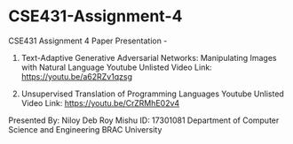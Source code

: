 # CSE431-Assignment-4

CSE431 Assignment 4
Paper Presentation - 

1. Text-Adaptive Generative Adversarial Networks: Manipulating Images with Natural Language
  Youtube Unlisted Video Link: https://youtu.be/a62RZv1qzsg

2. Unsupervised Translation of Programming Languages
  Youtube Unlisted Video Link: https://youtu.be/CrZRMhE02v4

Presented By: 
Niloy Deb Roy Mishu
ID: 17301081
Department of Computer Science and Engineering
BRAC University
